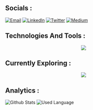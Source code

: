 ## Socials :

[![Email](https://img.shields.io/badge/Email-D14836?style=for-the-badge&logo=gmail&logoColor=white&style=flat-square)](mailto:ericsiwakoti@duck.com)
[![LinkedIn](https://img.shields.io/badge/LinkedIn-0077B5?style=for-the-badge&logo=linkedin&logoColor=white&style=flat-square)](https://www.linkedin.com/in/eric-siwakoti/)
[![Twitter](https://img.shields.io/badge/Twitter-1DA1F2?style=for-the-badge&logo=X&logoColor=white&style=flat-square)](https://twitter.com/EricSiwakoti)
[![Medium](https://img.shields.io/badge/Medium-12100E?style=for-the-badge&logo=medium&logoColor=white&style=flat-square)](https://ericsiwakoti.medium.com/)

## Technologies And Tools :

<p align="center">
  <a href="https://github.com/EricSiwakoti">
    <img src="https://skillicons.dev/icons?i=bash,docker,express,firebase,git,grafana,graphql,js,jest,linux,lua,md,mongodb,neovim,nextjs,nodejs,postgres,postman,powershell,prisma,prometheus,react,redis,redux,tailwind,ts,vercel,vscode" />
  </a>
</p>

## Currently Exploring :

<p align="center">
  <a href="https://github.com/EricSiwakoti">
    <img src="https://skillicons.dev/icons?i=aws,go,kafka,kubernetes,nginx,rabbitmq" />
  </a>
</p>

## Analytics :

![Github Stats](https://github-readme-stats.vercel.app/api?username=ericsiwakoti&theme=dark&hide_title=true&hide_border=true&show_icons=true&include_all_commits=true&count_private=true)
![Used Language](https://github-readme-stats.vercel.app/api/top-langs/?username=ericsiwakoti&theme=dark&hide_title=false&hide_border=true&include_all_commits=true&count_private=true&layout=compact)
